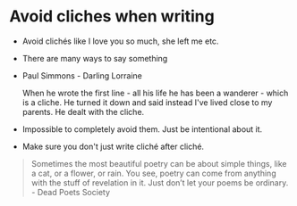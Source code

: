 # Avoid cliches when writing

- Avoid clichés like I love you so much, she left me etc.
- There are many ways to say something
- Paul Simmons - Darling Lorraine

    When he wrote the first line - all his life he has been a wanderer - which is a cliche. He turned it down and said instead I've lived close to my parents. He dealt with the cliche.

- Impossible to completely avoid them. Just be intentional about it.
- Make sure you don't just write cliché after cliché.

> Sometimes the most beautiful poetry can be about simple things, like a cat, or a flower, or rain. You see, poetry can come from anything with the stuff of revelation in it. Just don’t let your poems be ordinary.
    - Dead Poets Society
